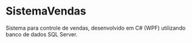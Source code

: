 # SistemaVendas
Sistema para controle de vendas, desenvolvido em C# (WPF) utilizando banco de dados SQL Server.
